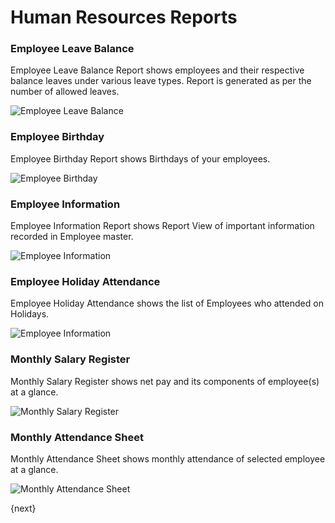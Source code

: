 # Human Resources Reports

### Employee Leave Balance

Employee Leave Balance Report shows employees and their respective balance leaves under various leave types. Report is generated as per the number of allowed leaves.

<img alt="Employee Leave Balance" class="screenshot" src="/docs/assets/img/human-resources/employee-leave-balance-report.png">

### Employee Birthday

Employee Birthday Report shows Birthdays of your employees.

<img alt="Employee Birthday" class="screenshot" src="/docs/assets/img/human-resources/employee-birthday-report.png">

### Employee Information

Employee Information Report shows Report View of important information recorded in Employee master.

<img alt="Employee Information" class="screenshot" src="/docs/assets/img/human-resources/employee-information-report.png">

### Employee Holiday Attendance

Employee Holiday Attendance shows the list of Employees who attended on Holidays.

<img alt="Employee Information" class="screenshot" src="/docs/assets/img/human-resources/employee-holiday-report.png">

### Monthly Salary Register

Monthly Salary Register shows net pay and its components of employee(s) at a glance.

<img alt="Monthly Salary Register" class="screenshot" src="/docs/assets/img/human-resources/monthly-salary-register-report.png">


### Monthly Attendance Sheet

Monthly Attendance Sheet shows monthly attendance of selected employee at a glance.

<img alt="Monthly Attendance Sheet" class="screenshot" src="/docs/assets/img/human-resources/monthly-attendance-sheet-report.png">

{next}

